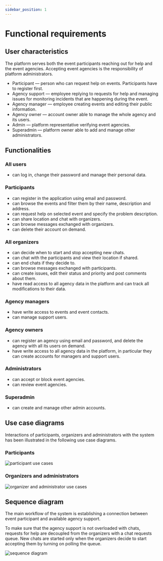 ```yaml
---
sidebar_position: 1
---
```


# Functional requirements

## User characteristics

The platform serves both the event participants reaching out for help and the event agencies. Accepting event agencies
is the responsibility of platform administrators.

* Participant — person who can request help on events. Participants have to register first.
* Agency support — employee replying to requests for help and managing issues for monitoring incidents that are
  happening during the event.
* Agency manager — employee creating events and editing their public information.
* Agency owner — account owner able to manage the whole agency and its users.
* Admin — platform representative verifying event agencies.
* Superadmin — platform owner able to add and manage other administrators.

## Functionalities

### All users

* can log in, change their password and manage their personal data.

### Participants

* can register in the application using email and password.
* can browse the events and filter them by their name, description and address.
* can request help on selected event and specify the problem description.
* can share location and chat with organizers.
* can browse messages exchanged with organizers.
* can delete their account on demand.

### All organizers

* can decide when to start and stop accepting new chats.
* can chat with the participants and view their location if shared.
* can end chats if they decide to.
* can browse messages exchanged with participants.
* can create issues, edit their status and priority and post comments about them.
* have read access to all agency data in the platform and can track all modifications to their data.

### Agency managers

* have write access to events and event contacts.
* can manage support users.

### Agency owners

* can register an agency using email and password, and delete the agency with all its users on demand.
* have write access to all agency data in the platform, in particular they can create accounts for managers and support
  users.

### Administrators

* can accept or block event agencies.
* can review event agencies.

### Superadmin

* can create and manage other admin accounts.

## Use case diagrams

Interactions of participants, organizers and administrators with the system has been illustrated in the following use
case diagrams.

### Participants

![participant use cases](/diagrams/use_case-participant.drawio.png)

### Organizers and administrators

![organizer and administrator use cases](/diagrams/use_case-agency.drawio.png)

## Sequence diagram

The main workflow of the system is establishing a connection between event participant and available agency support.

To make sure that the agency support is not overloaded with chats, requests for help are decoupled from the organizers
with a chat requests queue. New chats are started only when the organizers decide to start accepting them by turning on
polling the queue.

![sequence diagram](/diagrams/sequence_chat.drawio.png)